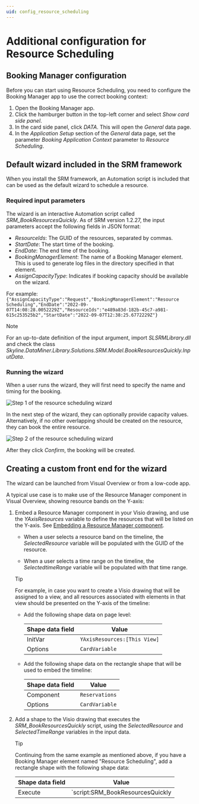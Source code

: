 ```yaml
---
uid: config_resource_scheduling
---
```


# Additional configuration for Resource Scheduling

## Booking Manager configuration

Before you can start using Resource Scheduling, you need to configure the Booking Manager app to use the correct booking context:

1. Open the Booking Manager app.
1. Click the hamburger button in the top-left corner and select *Show card side panel*.
1. In the card side panel, click *DATA*. This will open the *General* data page.
1. In the *Application Setup* section of the *General* data page, set the parameter *Booking Application Context* parameter to *Resource Scheduling*.

## Default wizard included in the SRM framework

When you install the SRM framework, an Automation script is included that can be used as the default wizard to schedule a resource.

### Required input parameters

The wizard is an interactive Automation script called *SRM_BookResourcesQuickly*. As of SRM version 1.2.27, the input parameters accept the following fields in JSON format:

- *ResourceIds*: The GUID of the resources, separated by commas.
- *StartDate*: The start time of the booking.
- *EndDate*: The end time of the booking.
- *BookingManagerElement*: The name of a Booking Manager element. This is used to generate log files in the directory specified in that element.
- *AssignCapacityType*: Indicates if booking capacity should be available on the wizard.

For example: `{"AssignCapacityType":"Request","BookingManagerElement":"Resource Scheduling","EndDate":"2022-09-07T14:08:28.0052229Z","ResourceIds":"e489a83d-182b-45c7-a981-615c253525b2","StartDate":"2022-09-07T12:38:25.6772229Z"}`

> [!NOTE]
> For an up-to-date definition of the input argument, import *SLSRMLibrary.dll* and check the class *Skyline.DataMiner.Library.Solutions.SRM.Model.BookResourcesQuickly.InputData*.

### Running the wizard

When a user runs the wizard, they will first need to specify the name and timing for the booking.

![Step 1 of the resource scheduling wizard](~/user-guide/images/ResourceSchedulingWizardStep1.png)

In the next step of the wizard, they can optionally provide capacity values. Alternatively, if no other overlapping should be created on the resource, they can book the entire resource.

![Step 2 of the resource scheduling wizard](~/user-guide/images/ResourceSchedulingWizardStep2.png)

After they click *Confirm*, the booking will be created.

## Creating a custom front end for the wizard

The wizard can be launched from Visual Overview or from a low-code app.

A typical use case is to make use of the Resource Manager component in Visual Overview, showing resource bands on the Y-axis:

1. Embed a Resource Manager component in your Visio drawing, and use the *YAxisResources* variable to define the resources that will be listed on the Y-axis. See [Embedding a Resource Manager component](xref:Embedding_a_Resource_Manager_component).

   - When a user selects a resource band on the timeline, the *SelectedResource* variable will be populated with the GUID of the resource.

   - When a user selects a time range on the timeline, the *SelectedtimeRange* variable will be populated with that time range.

   > [!TIP]
   > For example, in case you want to create a Visio drawing that will be assigned to a view, and all resources associated with elements in that view should be presented on the Y-axis of the timeline:
   >
   > - Add the following shape data on page level:
   >
   >   | Shape data field | Value |
   >   |--|--|
   >   | InitVar | `YAxisResources:[This View]` |
   >   | Options | `CardVariable` |
   >
   > - Add the following shape data on the rectangle shape that will be used to embed the timeline:
   >
   >   | Shape data field | Value |
   >   |--|--|
   >   | Component | `Reservations` |
   >   | Options | `CardVariable` |

1. Add a shape to the Visio drawing that executes the *SRM_BookResourcesQuickly* script, using the *SelectedResource* and *SelectedTimeRange* variables in the input data.

   > [!TIP]
   > Continuing from the same example as mentioned above, if you have a Booking Manager element named "Resource Scheduling", add a rectangle shape with the following shape data:
   >
   >   | Shape data field | Value |
   >   |--|--|
   >   | Execute | `script:SRM_BookResourcesQuickly||Input Data={"BookingManagerElement":"Resource Scheduling","TimeRange":"[RegexReplace:;,[cardvar:SelectedTimeRange],$]","ResourceIds":"[cardvar:SelectedResource]","AssignCapacityType":"Request"}|||NoConfirmation,CloseWhenFinished` |
